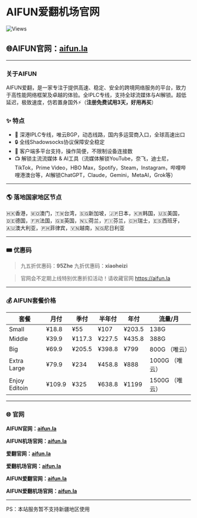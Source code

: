 # AIFUN爱翻机场官网

![Views](https://komarev.com/ghpvc/?username=aifun-la&repo=AIFUN&label=Views&color=brightgreen&style=flat)

## 🌐AIFUN官网：[aifun.la](https://dash.afun.la/register?code=VnkSSkmH)

---

### 关于AIFUN

AIFUN爱翻，是一家专注于提供高速、稳定、安全的跨境网络服务的平台，致力于高性能网络框架及卓越的体验。全IPLC专线，支持全球流媒体与AI解锁。超低延迟，极致速度，仿若置身国外⚡️（**注册免费试用3天，好用再买**）

### ✨ 特点

- 🚀 深港IPLC专线，唯云BGP，动态线路，国内多运营商入口，全球高速出口
- 🔒 全线Shadowsocks协议保障安全稳定
- 📱 客户端多平台支持，操作简便，不限制设备连接数
- 📺 解锁主流流媒体 & AI工具（流媒体解锁YouTube，奈飞，迪士尼，TikTok，Prime Video，HBO Max，Spotify，Steam，Instagram，哔哩哔哩港澳台等，AI解锁ChatGPT，Claude，Gemini，MetaAI，Grok等）

---

### 🌎️ 落地国家地区节点
🇭🇰香港，🇲🇴澳门，🇹🇼台湾，🇸🇬新加坡，🇯🇵日本，🇰🇷韩国，🇺🇸美国，🇩🇪德国，🇫🇷法国，🇬🇧英国，🇳🇱荷兰，🇫🇮芬兰，🇨🇭瑞士，🇪🇸西班牙，🇦🇺澳大利亚，🇵🇭菲律宾，🇻🇳越南，🇳🇬尼日利亚

---

### 🎟️ 优惠码
> 九五折优惠码：**95Zhe**
> 九折优惠码：**xiaoheizi**

> 官网会不定期上线特别优惠折扣活动！请收藏官网 https://aifun.la

---

### 💰 AIFUN套餐价格

| 套餐         | 月付  | 季付  | 半年付 | 年付   | 流量/月 |
|--------------|--------|--------|---------|--------|--------|
| Small        | ¥18.8  | ¥55    | ¥107    | ¥203.5 |  138G  |
| Middle       | ¥39.9  | ¥117.3 | ¥227.5  | ¥435.8 |  388G  |
| Big          | ¥69.9  | ¥205.5 | ¥398.8  | ¥799   |  800G  （唯云） |
| Extra Large  | ¥79.9  | ¥234   | ¥458.8  | ¥888   |  1000G （唯云） |
| Enjoy Editoin| ¥109.9 | ¥325   | ¥638.8  | ¥1199  |  1500G （唯云） |

---

### 🌐 官网

**AIFUN官网：[aifun.la](https://aifun.la)**

**AIFUN机场官网：[aifun.la](https://aifun.la)**

**爱翻官网：[aifun.la](https://aifun.la)**

**爱翻机场官网：[aifun.la](https://aifun.la)**

**AIFUN爱翻官网：[aifun.la](https://aifun.la)**

**AIFUN爱翻机场官网：[aifun.la](https://aifun.la)**

---

PS：本站服务暂不支持新疆地区使用

